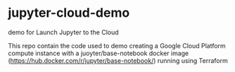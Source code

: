 # jupyter-cloud-demo
demo for Launch Jupyter to the Cloud

This repo contain the code used to demo creating a Google Cloud Platform compute instance with a juoyter/base-notebook docker image (https://hub.docker.com/r/jupyter/base-notebook/) running using Terraform
